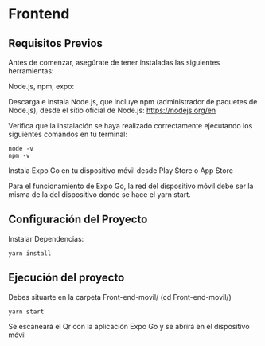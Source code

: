 # Frontend

## Requisitos Previos

Antes de comenzar, asegúrate de tener instaladas las siguientes herramientas:

Node.js, npm, expo:

Descarga e instala Node.js, que incluye npm (administrador de paquetes de Node.js), desde el sitio oficial de Node.js: https://nodejs.org/en

Verifica que la instalación se haya realizado correctamente ejecutando los siguientes comandos en tu terminal:

```
node -v
npm -v
```

Instala Expo Go en tu dispositivo móvil desde Play Store o App Store

Para el funcionamiento de Expo Go, la red del dispositivo móvil debe ser la misma de la del dispositivo donde se hace el yarn start.
## Configuración del Proyecto

Instalar Dependencias:

```
yarn install
```

## Ejecución del proyecto

Debes situarte en la carpeta Front-end-movil/ (cd Front-end-movil/)

```
yarn start
```

Se escaneará el Qr con la aplicación Expo Go y se abrirá en el dispositivo móvil
